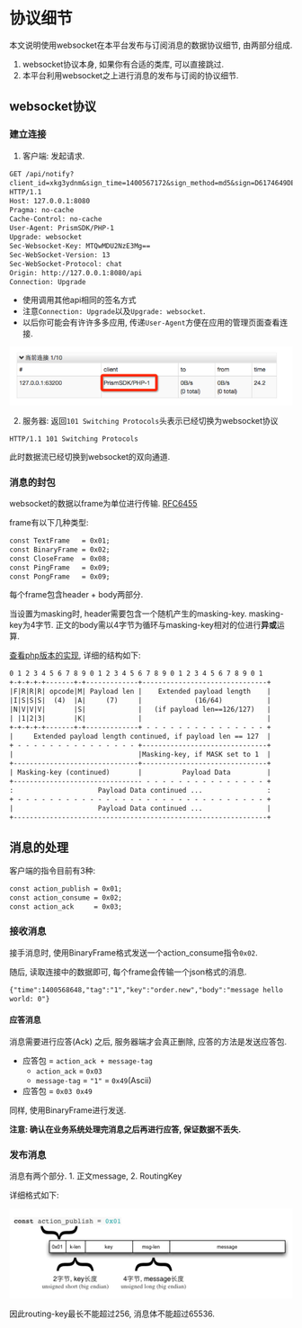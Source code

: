 # 协议细节

本文说明使用websocket在本平台发布与订阅消息的数据协议细节, 由两部分组成. 

1. websocket协议本身, 如果你有合适的类库, 可以直接跳过.
1. 本平台利用websocket之上进行消息的发布与订阅的协议细节.

## websocket协议

### 建立连接

1. 客户端: 发起请求.

```
GET /api/notify?client_id=xkg3ydnm&sign_time=1400567172&sign_method=md5&sign=D6174649DEDDF15FBE2D614FFDDF77A8 HTTP/1.1
Host: 127.0.0.1:8080
Pragma: no-cache
Cache-Control: no-cache
User-Agent: PrismSDK/PHP-1
Upgrade: websocket
Sec-Websocket-Key: MTQwMDU2NzE3Mg==
Sec-WebSocket-Version: 13
Sec-WebSocket-Protocol: chat
Origin: http://127.0.0.1:8080/api
Connection: Upgrade
```

- 使用调用其他api相同的签名方式
- 注意``Connection: Upgrade``以及``Upgrade: websocket``.
- 以后你可能会有许许多多应用, 传递``User-Agent``方便在应用的管理页面查看连接.

![访问:我的应用 / Key / 消息队列](img/1.png)

2. 服务器: 返回``101 Switching Protocols``头表示已经切换为websocket协议

```
HTTP/1.1 101 Switching Protocols
```

此时数据流已经切换到websocket的双向通道.

### 消息的封包

websocket的数据以frame为单位进行传输. [RFC6455][1]

frame有以下几种类型:

```
const TextFrame   = 0x01;
const BinaryFrame = 0x02;
const CloseFrame  = 0x08;
const PingFrame   = 0x09;
const PongFrame   = 0x09;
```

每个frame包含header + body两部分.

当设置为masking时, header需要包含一个随机产生的masking-key.
masking-key为4字节. 正文的body需以4字节为循环与masking-key相对的位进行**异或**运算.

[查看php版本的实现][2], 详细的结构如下:

```
0 1 2 3 4 5 6 7 8 9 0 1 2 3 4 5 6 7 8 9 0 1 2 3 4 5 6 7 8 9 0 1
+-+-+-+-+-------+-+-------------+-------------------------------+
|F|R|R|R| opcode|M| Payload len |    Extended payload length    |
|I|S|S|S|  (4)  |A|     (7)     |             (16/64)           |
|N|V|V|V|       |S|             |   (if payload len==126/127)   |
| |1|2|3|       |K|             |                               |
+-+-+-+-+-------+-+-------------+ - - - - - - - - - - - - - - - +
|     Extended payload length continued, if payload len == 127  |
+ - - - - - - - - - - - - - - - +-------------------------------+
|                               |Masking-key, if MASK set to 1  |
+-------------------------------+-------------------------------+
| Masking-key (continued)       |          Payload Data         |
+-------------------------------- - - - - - - - - - - - - - - - +
:                     Payload Data continued ...                :
+ - - - - - - - - - - - - - - - - - - - - - - - - - - - - - - - +
|                     Payload Data continued ...                |
+---------------------------------------------------------------+
```

## 消息的处理

客户端的指令目前有3种:

```
const action_publish = 0x01;
const action_consume = 0x02;
const action_ack     = 0x03;
```

### 接收消息

接手消息时, 使用BinaryFrame格式发送一个action_consume指令``0x02``.

随后, 读取连接中的数据即可, 每个frame会传输一个json格式的消息.

```
{"time":1400568648,"tag":"1","key":"order.new","body":"message hello world: 0"}
```

#### 应答消息
消息需要进行应答(Ack) 之后, 服务器端才会真正删除, 应答的方法是发送应答包.

- 应答包 = ``action_ack + message-tag``
    - ``action_ack`` = ``0x03``
    - ``message-tag`` = ``"1"`` = ``0x49``(Ascii)
- 应答包 = ```0x03 0x49```

同样, 使用BinaryFrame进行发送.

**注意: 确认在业务系统处理完消息之后再进行应答, 保证数据不丢失.**

### 发布消息

消息有两个部分. 1. 正文message,  2. RoutingKey

详细格式如下:

![](img/2.png)

因此routing-key最长不能超过256, 消息体不能超过65536.

[1]: http://tools.ietf.org/html/rfc6455#page-27       "rfc6455"
[2]: https://github.com/ShopEx/prism-php/blob/master/lib/notify.php#L123     "php版本实现"